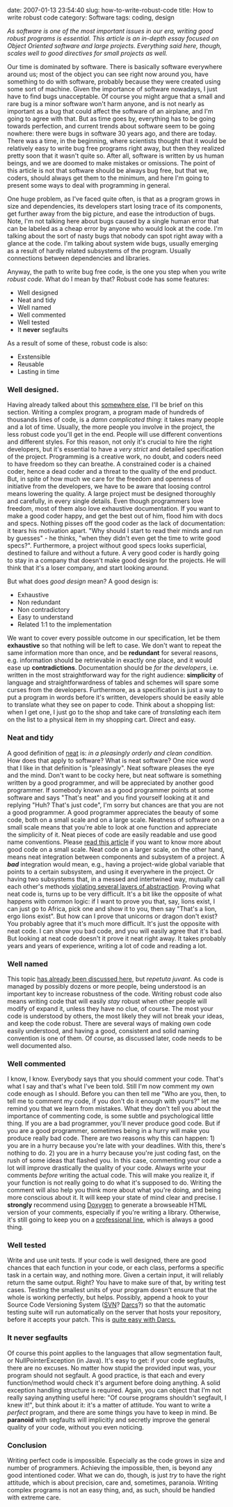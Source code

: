 date: 2007-01-13 23:54:40
slug: how-to-write-robust-code
title: How to write robust code
category: Software
tags: coding, design

_As software is one of the most important issues in our era, writing good
robust programs is essential. This article is an in-depth essay focused on
Object Oriented software and large projects. Everything said here, though,
scales well to good directives for small projects as well._

Our time is dominated by software. There is basically software everywhere
around us; most of the object you can see right now around you, have something
to do with software, probably because they were created using some sort of
machine. Given the importance of software nowadays, I just have to find bugs
unacceptable. Of course you might argue that a small and rare bug is a minor
software won't harm anyone, and is not nearly as important as a bug that could
affect the software of an airplane, and I'm going to agree with that. But as
time goes by, everything has to be going towards perfection, and current trends
about software seem to be going nowhere: there were bugs in software 30 years
ago, and there are today. There was a time, in the beginning, where scientists
thought that it would be relatively easy to write bug free programs right away,
but then they realized pretty soon that it wasn't quite so. After all, software
is written by us human beings, and we are doomed to make mistakes or omissions.
The point of this article is not that software should be always bug free, but
that we, coders, should always get them to the minimum, and here I'm going to
present some ways to deal with programming in general.

One huge problem, as I've faced quite often, is that as a program grows in size
and dependencies, its developers start losing trace of its components, get
further away from the big picture, and ease the introduction of bugs. Note, I'm
not talking here about bugs caused by a single human error that can be labeled
as a cheap error by anyone who would look at the code. I'm talking about the
sort of nasty bugs that nobody can spot right away with a glance at the code.
I'm talking about system wide bugs, usually emerging as a result of hardly
related subsystems of the program. Usually connections between dependencies and
libraries.

Anyway, the path to write bug free code, is the one you step when you write
_robust code_. What do I mean by that? Robust code has some features:

  * Well designed
  * Neat and tidy
  * Well named
  * Well commented
  * Well tested
  * It **never** segfaults

As a result of some of these, robust code is also:

  * Exstensible
  * Reusable
  * Lasting in time


### Well designed.

Having already talked about this [somewhere
else](http://www.iovene.com/content/view/92/34/), I'll be brief on this
section. Writing a complex program, a program made of hundreds of thousands
lines of code, is a _damn complicated thing_: it takes many people and a
lot of time. Usually, the more people you involve in the project, the less
robust code you'll get in the end. People will use different conventions
and different styles. For this reason, not only it's crucial to hire the
right developers, but it's essential to have a _very strict_ and detailed
specification of the project. Programming is a creative work, no doubt, and
coders need to have freedom so they can breathe. A constrained coder is a
chained coder, hence a dead coder and a threat to the quality of the end
product. But, in spite of how much we care for the freedom and openness of
initiative from the developers, we have to be aware that loosing control
means lowering the quality. A large project must be designed thoroughly and
carefully, in every single details. Even though programmers love freedom,
most of them also love exhaustive documentation. If you want to make a good
coder happy, and get the best out of him, flood him with docs and specs.
Nothing pisses off the good coder as the lack of documentation: it tears
his motivation apart. "Why should I start to read their minds and run by
guesses" - he thinks, "when they didn't even get the time to write good
specs?". Furthermore, a project without good specs looks superficial,
destined to failure and without a future. A very good coder is hardly going
to stay in a company that doesn't make good design for the projects. He
will think that it's a loser company, and start looking around.

But what does _good design_ mean? A good design is:

  * Exhaustive
  * Non redundant
  * Non contradictory
  * Easy to understand
  * Related 1:1 to the implementation

We want to cover every possible outcome in our specification, let be them
**exhaustive** so that nothing will be left to case. We don't want to repeat
the same information more than once, and be **redundant** for several reasons,
e.g. information should be retrievable in exactly one place, and it would ease
up **contradictions**. Documentation should be _for the developers_, i.e.
written in the most straightforward way for the right audience: **simplicity**
of language and straightforwardness of tables and schemes will spare some
curses from the developers. Furthermore, as a specification is just a way to
put a program in words before it's written, developers should be easily able to
translate what they see on paper to code. Think about a shopping list: when I
get one, I just go to the shop and take care of _translating_ each item on the
list to a physical item in my shopping cart. Direct and easy.


### Neat and tidy

A good definition of [neat](http://dictionary.reference.com/browse/neat) is:
_in a pleasingly orderly and clean condition_. How does that apply to software?
What is neat software? One nice word that I like in that definition is
"pleasingly". Neat software pleases the eye and the mind. Don't want to be
cocky here, but neat software is something written by a good programmer, and
will be appreciated by another good programmer. If somebody known as a good
programmer points at some software and says "That's neat" and you find yourself
looking at it and replying "Huh? That's just code", I'm sorry but chances are
that you are not a good programmer. A good programmer appreciates the beauty of
some code, both on a small scale and on a large scale. Neatness of software on
a small scale means that you're able to look at one function and appreciate the
simplicity of it. Neat pieces of code are easily readable and use good name
conventions. Please [read this
article](http://www.iovene.com/content/view/87/34/) if you want to know more
about good code on a small scale. Neat code on a larger scale, on the other
hand, means neat integration between components and subsystem of a project. A
_**bad**_ integration would mean, e.g., having a project-wide global variable
that points to a certain subsystem, and using it everywhere in the project. Or
having two subsystems that, in a messed and intertwined way, mutually call each
other's methods [violating several layers of
abstraction](http://www.iovene.com/content/view/89/34/). Proving what neat code
is, turns up to be very difficult. It's a bit like the opposite of what happens
with common logic: if I want to prove you that, say, lions exist, I can just go
to Africa, pick one and show it to you, then say "That's a lion, ergo lions
exist". But how can I prove that unicorns or dragon don't exist? You probably
agree that it's much more difficult. It's just the opposite with neat code. I
can show you bad code, and you will easily agree that it's bad. But looking at
neat code doesn't it prove it neat right away. It takes probably years and
years of experience, writing a lot of code and reading a lot.


### Well named

This topic [has already been discussed
here](http://www.iovene.com/content/view/87/34/), but _repetuta juvant_. As
code is managed by possibly dozens or more people, being understood is an
important key to increase robustness of the code. Writing robust code also
means writing code that will easily _stay_ robust when other people will modify
of expand it, unless they have no clue, of course. The most your code is
understood by others, the most likely they will not break your ideas, and keep
the code robust. There are several ways of making own code easily understood,
and having a good, consistent and solid naming convention is one of them. Of
course, as discussed later, code needs to be well documented also.


### Well commented

I know, I know. Everybody says that you should comment your code. That's what I
say and that's what I've been told. Still I'm now comment my own code enough as
I should. Before you can then tell me "Who are you, then, to tell me to comment
my code, if you don't do it enough with yours?" let me remind you that we learn
from mistakes. What they don't tell you about the importance of commenting
code, is some subtle and psychological little thing. If you are a bad
programmer, you'll never produce good code. But if you are a good programmer,
sometimes being in a hurry will make you produce really bad code. There are two
reasons why this can happen: 1) you are in a hurry because you're late with
your deadlines. With this, there's nothing to do. 2) you are in a hurry because
you're just coding fast, on the rush of some ideas that flashed you. In this
case, commenting your code a lot will improve drastically the quality of your
code. Always write your comments _before_ writing the actual code. This will
make you realize it, if your function is not really going to do what it's
supposed to do. Writing the comment will also help you think more about what
you're doing, and being more conscious about it. It will keep your state of
mind clear and precise. I **strongly** recommend using [Doxygen](
http://www.stack.nl/~dimitri/doxygen/) to generate a browseable HTML  version
of your comments, especially if you're writing a library. Otherwise, it's still
going to keep you on a [professional
line](http://www.iovene.com/10-advice-to-write-good-code/), which is always a
good thing.


### Well tested

Write and use unit tests. If your code is well designed, there are good chances
that each function in your code, or each class, performs a specific task in a
certain way, and nothing more. Given a certain input, it will reliably return
the same output. Right? You have to make sure of that, by writing test cases.
Testing the smallest units of your program doesn't ensure that the whole is
working perfectly, but helps. Possibly, append a hook to your Source Code
Versioning System ([SVN](http://subversion.tigris.org/)?
[Darcs](http://www.darcs.net/)?) so that the automatic testing suite will run
automatically on the server that hosts your repository, before it accepts your
patch. This is [quite easy with
Darcs.](http://darcs.net/DarcsWiki/BestPractices#head-48bc026efc0313f4a3889860012a3cfbcb8af484)


### It never segfaults

Of course this point applies to the languages that allow segmentation fault, or
NullPointerException (in Java). It's easy to get: if your code segfaults, there
are no excuses. No matter how stupid the provided input was, your program
should not segfault. A good practice, is that each and every function/method
would check it's argument before doing anything. A solid exception handling
structure is required. Again, you can object that I'm not really saying
anything useful here: "Of course programs shouldn't segfault, I knew it!", but
think about it: it's a matter of attitude. You want to write a _perfect_
program, and there are some things you have to keep in mind. Be **paranoid**
with segfaults will implicitly and secretly improve the general quality of your
code, without you even noticing.


### Conclusion

Writing perfect code is impossible. Especially as the code grows in size and
number of programmers. Achieving the impossible, then, is beyond any good
intentioned coder. What we can do, though, is just _try_ to have the right
attitude, which is about precision, care and, sometimes, paranoia. Writing
complex programs is not an easy thing, and, as such, should be handled with
extreme care.
